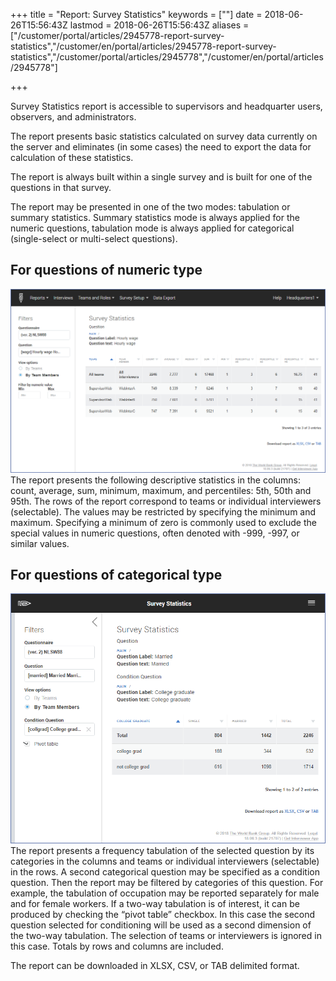 ﻿+++
title = "Report: Survey Statistics"
keywords = [""]
date = 2018-06-26T15:56:43Z
lastmod = 2018-06-26T15:56:43Z
aliases = ["/customer/portal/articles/2945778-report-survey-statistics","/customer/en/portal/articles/2945778-report-survey-statistics","/customer/portal/articles/2945778","/customer/en/portal/articles/2945778"]

+++

Survey Statistics report is accessible to supervisors and headquarter
users, observers, and administrators.  
  
The report presents basic statistics calculated on survey data currently
on the server and eliminates (in some cases) the need to export the data
for calculation of these statistics.  
  
The report is always built within a single survey and is built for one
of the questions in that survey.  
  
The report may be presented in one of the two modes: tabulation or
summary statistics. Summary statistics mode is always applied for the
numeric questions, tabulation mode is always applied for categorical
(single-select or multi-select questions).

For questions of numeric type
-----------------------------

<img src="images/886358.png" width="640" />  
The report presents the following descriptive statistics in the columns:
count, average, sum, minimum, maximum, and percentiles: 5th, 50th and
95th. The rows of the report correspond to teams or individual
interviewers (selectable). The values may be restricted by specifying
the minimum and maximum. Specifying a minimum of zero is commonly used
to exclude the special values in numeric questions, often denoted with
-999, -997, or similar values.

For questions of categorical type 
----------------------------------

<img src="images/886359.png" width="640" />  
The report presents a frequency tabulation of the selected question by
its categories in the columns and teams or individual interviewers
(selectable) in the rows. A second categorical question may be specified
as a condition question. Then the report may be filtered by categories
of this question. For example, the tabulation of occupation may be
reported separately for male and for female workers. If a two-way
tabulation is of interest, it can be produced by checking the “pivot
table” checkbox. In this case the second question selected for
conditioning will be used as a second dimension of the two-way
tabulation. The selection of teams or interviewers is ignored in this
case. Totals by rows and columns are included.  
  
The report can be downloaded in XLSX, CSV, or TAB delimited format.
